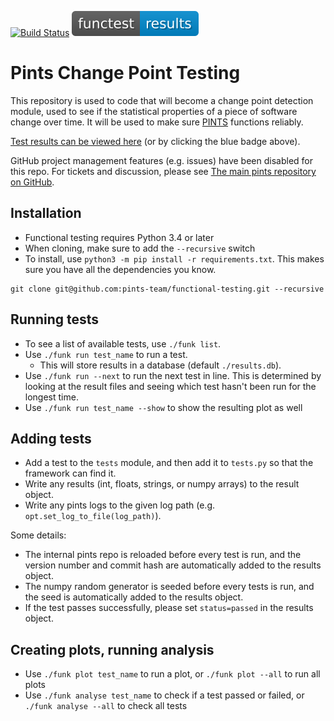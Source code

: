[![Build Status](https://dev.azure.com/OxfordRSE/pints-functional-testing/_apis/build/status/pints-team.functional-testing?branchName=master)](https://dev.azure.com/OxfordRSE/pints-functional-testing/_build/latest?definitionId=1&branchName=master)
[![Results](badge-results.svg)](https://www.cs.ox.ac.uk/projects/PINTS/functional-testing)

# Pints Change Point Testing

This repository is used to code that will become a change point detection module, used to see if the statistical properties of a piece of software change over time. It will be used to make sure [PINTS](https://github.com/pints-team/pints) functions reliably.

[Test results can be viewed here](https://www.cs.ox.ac.uk/projects/PINTS/functional-testing) (or by clicking the blue badge above).

GitHub project management features (e.g. issues) have been disabled for this repo. For tickets and discussion, please see [The main pints repository on GitHub](https://github.com/pints-team/pints).


## Installation

- Functional testing requires Python 3.4 or later
- When cloning, make sure to add the `--recursive` switch
- To install, use `python3 -m pip install -r requirements.txt`. This makes sure you have all the dependencies you know.

```
git clone git@github.com:pints-team/functional-testing.git --recursive
```
## Running tests

- To see a list of available tests, use `./funk list`.
- Use `./funk run test_name` to run a test.
  - This will store results in a database (default `./results.db`).
- Use `./funk run --next` to run the next test in line. This is determined by looking at the result files and seeing which test hasn't been run for the longest time.
- Use `./funk run test_name --show` to show the resulting plot as well

## Adding tests

- Add a test to the `tests` module, and then add it to `tests.py` so that the framework can find it.
- Write any results (int, floats, strings, or numpy arrays) to the result object.
- Write any pints logs to the given log path (e.g. `opt.set_log_to_file(log_path)`).

Some details:
- The internal pints repo is reloaded before every test is run, and the version number and commit hash are automatically added to the results object.
- The numpy random generator is seeded before every tests is run, and the seed is automatically added to the results object.
- If the test passes successfully, please set `status=passed` in the results object.

## Creating plots, running analysis

- Use `./funk plot test_name` to run a plot, or `./funk plot --all` to run all plots
- Use `./funk analyse test_name` to check if a test passed or failed, or `./funk analyse --all` to check all tests

